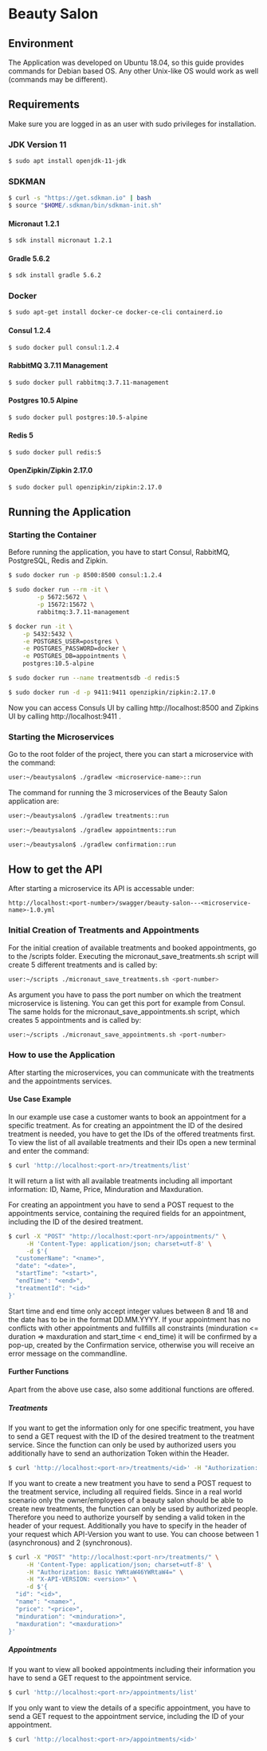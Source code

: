 # Beauty Salon

## Environment
The Application was developed on Ubuntu 18.04, so this guide provides commands for Debian based OS. 
Any other Unix-like OS would work as well (commands may be different).


## Requirements
Make sure you are logged in as an user with sudo privileges for installation. 

### JDK Version 11
```bash
$ sudo apt install openjdk-11-jdk
```

### SDKMAN
```bash
$ curl -s "https://get.sdkman.io" | bash
$ source "$HOME/.sdkman/bin/sdkman-init.sh"
```
#### Micronaut 1.2.1

```bash
$ sdk install micronaut 1.2.1
```
#### Gradle 5.6.2
```bash
$ sdk install gradle 5.6.2
```
### Docker
```bash
$ sudo apt-get install docker-ce docker-ce-cli containerd.io
```
#### Consul 1.2.4
```bash
$ sudo docker pull consul:1.2.4
```
#### RabbitMQ 3.7.11 Management
```bash
$ sudo docker pull rabbitmq:3.7.11-management
```
#### Postgres 10.5 Alpine
```bash
$ sudo docker pull postgres:10.5-alpine
```
#### Redis 5
```bash
$ sudo docker pull redis:5
```
#### OpenZipkin/Zipkin 2.17.0
```bash
$ sudo docker pull openzipkin/zipkin:2.17.0
```

## Running the Application
### Starting the Container
Before running the application, you have to start Consul, RabbitMQ, PostgreSQL, Redis and Zipkin.
```bash
$ sudo docker run -p 8500:8500 consul:1.2.4
```
```bash
$ sudo docker run --rm -it \
        -p 5672:5672 \
        -p 15672:15672 \
        rabbitmq:3.7.11-management
```
```bash
$ docker run -it \
    -p 5432:5432 \
    -e POSTGRES_USER=postgres \
    -e POSTGRES_PASSWORD=docker \
    -e POSTGRES_DB=appointments \
    postgres:10.5-alpine
```
```bash
$ sudo docker run --name treatmentsdb -d redis:5
```
```bash
$ sudo docker run -d -p 9411:9411 openzipkin/zipkin:2.17.0
```
Now you can access Consuls UI by calling http://localhost:8500 
and Zipkins UI by calling http://localhost:9411 .

### Starting the Microservices
Go to the root folder of the project, there you can start a microservice with the command:
```bash
user:~/beautysalon$ ./gradlew <microservice-name>::run
```
The command for running the 3 microservices of the Beauty Salon application are:
```bash
user:~/beautysalon$ ./gradlew treatments::run
```
```bash
user:~/beautysalon$ ./gradlew appointments::run
```
```bash
user:~/beautysalon$ ./gradlew confirmation::run
```
## How to get the API

After starting a microservice its API is accessable under:
```
http://localhost:<port-number>/swagger/beauty-salon---<microservice-name>-1.0.yml
```

### Initial Creation of Treatments and Appointments
For the initial creation of available treatments and booked appointments, go to the /scripts folder.
Executing the micronaut_save_treatments.sh script will create 5 different treatments and is called by:
```bash
user:~/scripts ./micronaut_save_treatments.sh <port-number>
```
As argument you have to pass the port number on which the treatment microservice is listening. 
You can get this port for example from Consul.
The same holds for the micronaut_save_appointments.sh script, which creates 5 appointments and is called by: 
```bash
user:~/scripts ./micronaut_save_appointments.sh <port-number>
```

### How to use the Application 

After starting the microservices, you can communicate with the treatments and the appointments services.

#### Use Case Example
In our example use case a customer wants to book an appointment for a specific treatment. 
As for creating an appointment the ID of the desired treatment is needed, you have to get the IDs of the offered treatments first.
To view the list of all available treatments and their IDs open a new terminal and enter the command:
```bash
$ curl 'http://localhost:<port-nr>/treatments/list' 
```
It will return a list with all available treatments including all important information: ID, Name, Price, Minduration and Maxduration.

For creating an appointment you have to send a POST request to the appointments service, containing the required fields for an appointment, including the ID of the desired treatment.
```bash
$ curl -X "POST" "http://localhost:<port-nr>/appointments/" \
     -H 'Content-Type: application/json; charset=utf-8' \
     -d $'{
  "customerName": "<name>",
  "date": "<date>",
  "startTime": "<start>",
  "endTime": "<end>",
  "treatmentId": "<id>"
}' 
```
Start time and end time only accept integer values between 8 and 18 and the date has to be in the format DD.MM.YYYY.
If your appointment has no conflicts with other appointments and fullfills all constraints (minduration <= duration => maxduration and start_time < end_time) 
it will be confirmed by a pop-up, created by the Confirmation service, otherwise you will receive an error message on the commandline.

#### Further Functions

Apart from the above use case, also some additional functions are offered.

##### Treatments

If you want to get the information only for one specific treatment, you have to send a GET request with the ID of the desired treatment to the treatment service. Since the function can only be used by authorized users you additionally have to send an authorization Token within the Header.
```bash
$ curl 'http://localhost:<port-nr>/treatments/<id>' -H "Authorization: Basic YWRtaW46YWRtaW4=" 
```

If you want to create a new treatment you have to send a POST request to the treatment service, including all required fields.
Since in a real world scenario only the owner/employees of a beauty salon should be able to create new treatments, the function can only be used by authorized people.
Therefore you need to authorize yourself by sending a valid token in the header of your request.
Additionally you have to specify in the header of your request which API-Version you want to use. You can choose between 1 (asynchronous) and 2 (synchronous).
```bash
$ curl -X "POST" "http://localhost:<port-nr>/treatments/" \
     -H 'Content-Type: application/json; charset=utf-8' \
     -H "Authorization: Basic YWRtaW46YWRtaW4=" \
     -H "X-API-VERSION: <version>" \
     -d $'{
  "id": "<id>",
  "name": "<name>",
  "price": "<price>",
  "minduration": "<minduration>",
  "maxduration": "<maxduration>"
}' 
```

##### Appointments

If you want to view all booked appointments including their information you have to send a GET request to the appointment service.
```bash
$ curl 'http://localhost:<port-nr>/appointments/list' 
```

If you only want to view the details of a specific appointment, you have to send a GET request to the appointment service, including the ID of your appointment.
```bash
$ curl 'http://localhost:<port-nr>/appointments/<id>' 
```